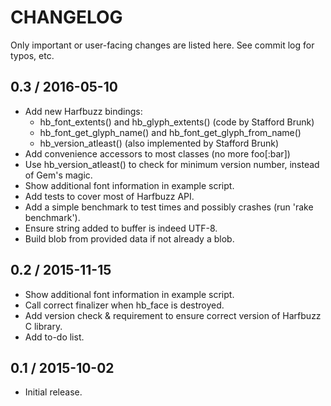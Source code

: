 # CHANGELOG

Only important or user-facing changes are listed here. See commit log for typos, etc.

## 0.3 / 2016-05-10

- Add new Harfbuzz bindings:
    - hb_font_extents() and hb_glyph_extents() (code by Stafford Brunk)
    - hb_font_get_glyph_name() and hb_font_get_glyph_from_name()
    - hb_version_atleast() (also implemented by Stafford Brunk)
- Add convenience accessors to most classes (no more foo[:bar])
- Use hb_version_atleast() to check for minimum version number, instead of Gem's magic.
- Show additional font information in example script.
- Add tests to cover most of Harfbuzz API.
- Add a simple benchmark to test times and possibly crashes (run 'rake benchmark').
- Ensure string added to buffer is indeed UTF-8.
- Build blob from provided data if not already a blob.

## 0.2 / 2015-11-15

- Show additional font information in example script.
- Call correct finalizer when hb_face is destroyed.
- Add version check & requirement to ensure correct version of Harfbuzz C library.
- Add to-do list.

## 0.1 / 2015-10-02

- Initial release.